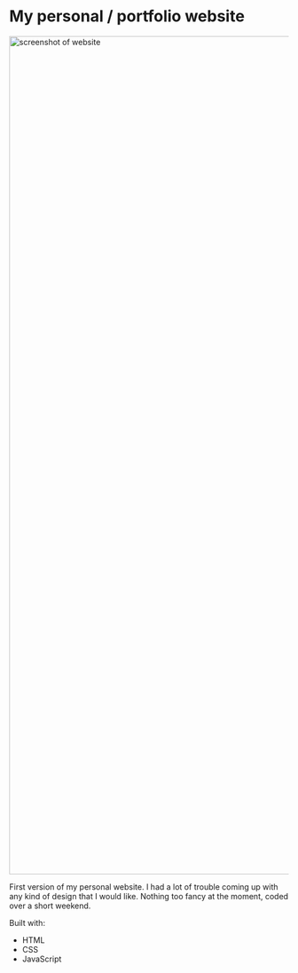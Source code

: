# My personal / portfolio website

<img width="1512" alt="screenshot of website" src="https://github.com/arminggwp/personal-site/assets/59449014/c9d973aa-af50-48e0-ac6a-7bd6bc1dd74e">

First version of my personal website. I had a lot of trouble coming up with any kind of design that I would like.
Nothing too fancy at the moment, coded over a short weekend.

Built with: 
- HTML
- CSS
- JavaScript
